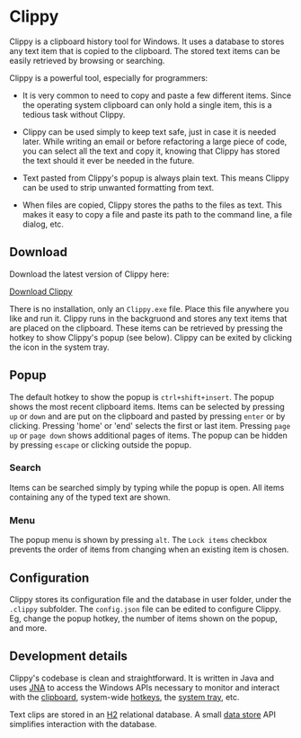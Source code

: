 # Clippy

Clippy is a clipboard history tool for Windows. It uses a database to stores any text item that is copied to the clipboard. The stored text items can be easily retrieved by browsing or searching.

Clippy is a powerful tool, especially for programmers:

* It is very common to need to copy and paste a few different items. Since the operating system clipboard can only hold a single item, this is a tedious task without Clippy.

* Clippy can be used simply to keep text safe, just in case it is needed later. While writing an email or before refactoring a large piece of code, you can select all the text and copy it, knowing that Clippy has stored the text should it ever be needed in the future.

* Text pasted from Clippy's popup is always plain text. This means Clippy can be used to strip unwanted formatting from text.

* When files are copied, Clippy stores the paths to the files as text. This makes it easy to copy a file and paste its path to the command line, a file dialog, etc.

## Download

Download the latest version of Clippy here:

[Download Clippy](https://github.com/EsotericSoftware/clippy/releases)

There is no installation, only an `Clippy.exe` file. Place this file anywhere you like and run it. Clippy runs in the backgruond and stores any text items that are placed on the clipboard. These items can be retrieved by pressing the hotkey to show Clippy's popup (see below). Clippy can be exited by clicking the icon in the system tray.

## Popup

The default hotkey to show the popup is `ctrl+shift+insert`. The popup shows the most recent clipboard items. Items can be selected by pressing `up` or `down` and are put on the clipboard and pasted by pressing `enter` or by clicking. Pressing 'home' or 'end' selects the first or last item. Pressing `page up` or `page down` shows additional pages of items. The popup can be hidden by pressing `escape` or clicking outside the popup.

### Search

Items can be searched simply by typing while the popup is open. All items containing any of the typed text are shown.

### Menu

The popup menu is shown by pressing `alt`. The `Lock items` checkbox prevents the order of items from changing when an existing item is chosen.

## Configuration

Clippy stores its configuration file and the database in user folder, under the `.clippy` subfolder. The `config.json` file can be edited to configure Clippy. Eg, change the popup hotkey, the number of items shown on the popup, and more.

## Development details

Clippy's codebase is clean and straightforward. It is written in Java and uses [JNA](https://github.com/twall/jna/) to access the Windows APIs necessary to monitor and interact with the [clipboard](https://github.com/EsotericSoftware/clippy/blob/master/com/esotericsoftware/clippy/Clipboard.java), system-wide [hotkeys](https://github.com/EsotericSoftware/clippy/blob/master/com/esotericsoftware/clippy/Keyboard.java), the [system tray](https://github.com/EsotericSoftware/clippy/blob/master/com/esotericsoftware/clippy/Tray.java), etc.

Text clips are stored in an [H2](http://www.h2database.com) relational database. A small [data store](https://github.com/EsotericSoftware/clippy/blob/master/com/esotericsoftware/clippy/ClipDataStore.java) API simplifies interaction with the database.
